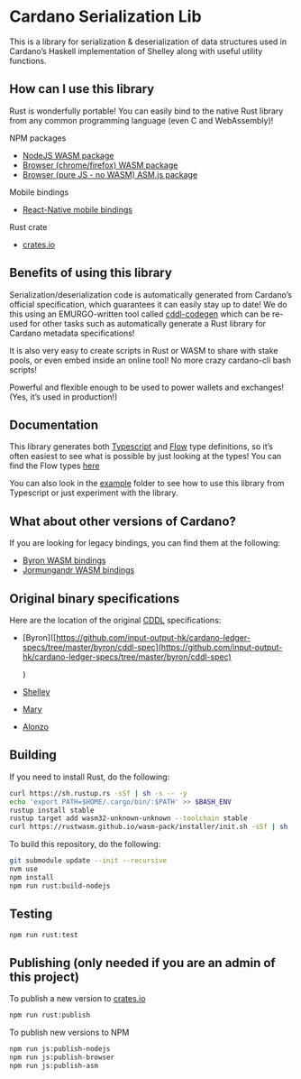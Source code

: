 # Cardano Serialization Lib

This is a library for serialization & deserialization of data structures used in Cardano’s Haskell implementation of Shelley along with useful utility functions.

## How can I use this library

Rust is wonderfully portable! You can easily bind to the native Rust library from any common programming language \(even C and WebAssembly\)!

NPM packages

* [NodeJS WASM package](https://www.npmjs.com/package/@emurgo/cardano-serialization-lib-nodejs)
* [Browser \(chrome/firefox\) WASM package](https://www.npmjs.com/package/@emurgo/cardano-serialization-lib-browser)
* [Browser \(pure JS - no WASM\) ASM.js package](https://www.npmjs.com/package/@emurgo/cardano-serialization-lib-asmjs)

Mobile bindings

* [React-Native mobile bindings](https://github.com/Emurgo/react-native-haskell-shelley)

Rust crate

* [crates.io](https://crates.io/crates/cardano-serialization-lib)

## Benefits of using this library

Serialization/deserialization code is automatically generated from Cardano’s official specification, which guarantees it can easily stay up to date! We do this using an EMURGO-written tool called [cddl-codegen](https://github.com/Emurgo/cddl-codegen) which can be re-used for other tasks such as automatically generate a Rust library for Cardano metadata specifications!

It is also very easy to create scripts in Rust or WASM to share with stake pools, or even embed inside an online tool! No more crazy cardano-cli bash scripts!

Powerful and flexible enough to be used to power wallets and exchanges! \(Yes, it’s used in production!\)

## Documentation

This library generates both [Typescript](https://www.typescriptlang.org/) and [Flow](https://flow.org/) type definitions, so it’s often easiest to see what is possible by just looking at the types! You can find the Flow types [here](https://github.com/dcSpark/cardano-rust/tree/71a5ad63c419d5045c233b9ed22a89356c87f415/rust/pkg/cardano_serialization_lib.js.flow)

You can also look in the [example](https://github.com/dcSpark/cardano-rust/tree/71a5ad63c419d5045c233b9ed22a89356c87f415/example/README.md) folder to see how to use this library from Typescript or just experiment with the library.

## What about other versions of Cardano?

If you are looking for legacy bindings, you can find them at the following:

* [Byron WASM bindings](https://github.com/input-output-hk/js-cardano-wasm/tree/master/cardano-wallet)
* [Jormungandr WASM bindings](https://github.com/emurgo/js-chain-libs)

## Original binary specifications

Here are the location of the original [CDDL](http://cbor.io/tools.html) specifications:

* \[Byron\]\([https://github.com/input-output-hk/cardano-ledger-specs/tree/master/byron/cddl-spec](https://github.com/input-output-hk/cardano-ledger-specs/tree/master/byron/cddl-spec)

  \)

* [Shelley](https://github.com/input-output-hk/cardano-ledger-specs/tree/master/shelley/chain-and-ledger/shelley-spec-ledger-test/cddl-files)
* [Mary](https://github.com/input-output-hk/cardano-ledger-specs/tree/master/shelley-ma/shelley-ma-test/cddl-files)
* [Alonzo](https://github.com/input-output-hk/cardano-ledger-specs/tree/master/alonzo/test/cddl-files)

## Building

If you need to install Rust, do the following:

```bash
curl https://sh.rustup.rs -sSf | sh -s -- -y
echo 'export PATH=$HOME/.cargo/bin/:$PATH' >> $BASH_ENV
rustup install stable
rustup target add wasm32-unknown-unknown --toolchain stable
curl https://rustwasm.github.io/wasm-pack/installer/init.sh -sSf | sh
```

To build this repository, do the following:

```bash
git submodule update --init --recursive
nvm use
npm install
npm run rust:build-nodejs
```

## Testing

```bash
npm run rust:test
```

## Publishing \(only needed if you are an admin of this project\)

To publish a new version to [crates.io](https://crates.io)

```bash
npm run rust:publish
```

To publish new versions to NPM

```bash
npm run js:publish-nodejs
npm run js:publish-browser
npm run js:publish-asm
```

